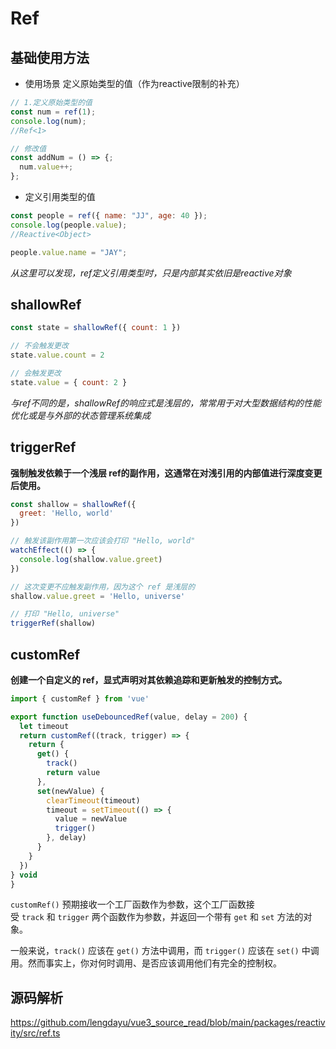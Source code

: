 # Ref

## 基础使用方法

- 使用场景 定义原始类型的值（作为reactive限制的补充）

```js
// 1.定义原始类型的值
const num = ref(1);
console.log(num);
//Ref<1>

// 修改值
const addNum = () => {;
  num.value++;
};
```

- 定义引用类型的值

```js
const people = ref({ name: "JJ", age: 40 });
console.log(people.value);
//Reactive<Object>

people.value.name = "JAY";
```

*从这里可以发现，ref定义引用类型时，只是内部其实依旧是reactive对象*

## shallowRef

```js
const state = shallowRef({ count: 1 })

// 不会触发更改
state.value.count = 2

// 会触发更改
state.value = { count: 2 }
```

*与ref不同的是，shallowRef的响应式是浅层的，常常用于对大型数据结构的性能优化或是与外部的状态管理系统集成*

## triggerRef

**强制触发依赖于一个浅层 ref的副作用，这通常在对浅引用的内部值进行深度变更后使用。**

```js
const shallow = shallowRef({
  greet: 'Hello, world'
})

// 触发该副作用第一次应该会打印 "Hello, world"
watchEffect(() => {
  console.log(shallow.value.greet)
})

// 这次变更不应触发副作用，因为这个 ref 是浅层的
shallow.value.greet = 'Hello, universe'

// 打印 "Hello, universe"
triggerRef(shallow)
```

## customRef

**创建一个自定义的 ref，显式声明对其依赖追踪和更新触发的控制方式。**

```js
import { customRef } from 'vue'

export function useDebouncedRef(value, delay = 200) {
  let timeout
  return customRef((track, trigger) => {
    return {
      get() {
        track()
        return value
      },
      set(newValue) {
        clearTimeout(timeout)
        timeout = setTimeout(() => {
          value = newValue
          trigger()
        }, delay)
      }
    }
  })
} void
}
```

`customRef()` 预期接收一个工厂函数作为参数，这个工厂函数接受 `track` 和 `trigger` 两个函数作为参数，并返回一个带有 `get` 和 `set` 方法的对象。

一般来说，`track()` 应该在 `get()` 方法中调用，而 `trigger()` 应该在 `set()` 中调用。然而事实上，你对何时调用、是否应该调用他们有完全的控制权。

## 源码解析

https://github.com/lengdayu/vue3_source_read/blob/main/packages/reactivity/src/ref.ts
